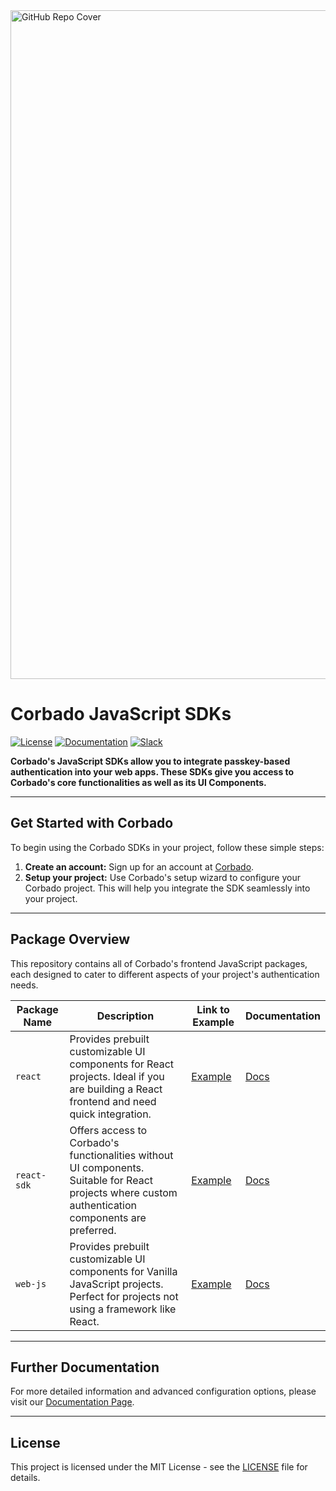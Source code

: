 <img width="1070" alt="GitHub Repo Cover" src="https://github.com/corbado/corbado-php/assets/18458907/aa4f9df6-980b-4b24-bb2f-d71c0f480971">

# Corbado JavaScript SDKs

[![License](https://img.shields.io/badge/license-MIT-green)](./LICENSE)
[![Documentation](https://img.shields.io/badge/documentation-available-brightgreen)](https://docs.corbado.com/overview/welcome)
[![Slack](https://img.shields.io/badge/slack-community-blueviolet)](https://join.slack.com/t/corbado/shared_invite/zt-1b7867yz8-V~Xr~ngmSGbt7IA~g16ZsQ)

**Corbado's JavaScript SDKs allow you to integrate passkey-based authentication into your web apps. These SDKs give you access to Corbado's core functionalities as well as its UI Components.**

---

## Get Started with Corbado

To begin using the Corbado SDKs in your project, follow these simple steps:

1. **Create an account:** Sign up for an account at [Corbado](https://app.corbado.com).
2. **Setup your project:** Use Corbado's setup wizard to configure your Corbado project. This will help you integrate the SDK seamlessly into your project.

---

## Package Overview

This repository contains all of Corbado's frontend JavaScript packages, each designed to cater to different aspects of your project's authentication needs.

| Package Name | Description                                                                                                                                         | Link to Example                                  | Documentation                                     |
| ------------ | --------------------------------------------------------------------------------------------------------------------------------------------------- |--------------------------------------------------| ------------------------------------------------- |
| `react`      | Provides prebuilt customizable UI components for React projects. Ideal if you are building a React frontend and need quick integration.             | [Example](https://react-example.korbado.com)     | [Docs](https://docs.corbado.com/overview/welcome) |
| `react-sdk`  | Offers access to Corbado's functionalities without UI components. Suitable for React projects where custom authentication components are preferred. | [Example](https://react-sdk-example.korbado.com) | [Docs](https://docs.corbado.com/overview/welcome) |
| `web-js`     | Provides prebuilt customizable UI components for Vanilla JavaScript projects. Perfect for projects not using a framework like React.                | [Example](https://web-js-example.korbado.com)            | [Docs](https://docs.corbado.com/overview/welcome) |

---

## Further Documentation

For more detailed information and advanced configuration options, please visit our [Documentation Page](https://docs.corbado.com/overview/welcome).

---

## License

This project is licensed under the MIT License - see the [LICENSE](./LICENSE) file for details.
